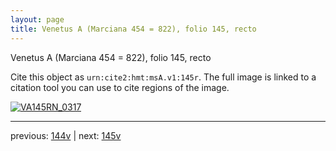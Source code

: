 ```yaml
---
layout: page
title: Venetus A (Marciana 454 = 822), folio 145, recto
---
```


Venetus A (Marciana 454 = 822), folio 145, recto

Cite this object as `urn:cite2:hmt:msA.v1:145r`.  The full image is linked to a citation tool you can use to cite regions of the image.

[![VA145RN_0317](http://www.homermultitext.org/iipsrv?IIIF=/project/homer/pyramidal/deepzoom/hmt/vaimg/2017a/VA145RN_0317.tif/full/800,/0/default.jpg)](http://www.homermultitext.org/ict2/?urn=urn:cite2:hmt:vaimg.2017a:VA145RN_0317) 

---

previous:  [144v](../144v/) | next: [145v](../145v/)
